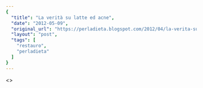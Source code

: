 ```yaml
---
{
  "title": "La verità su latte ed acne",
  "date": "2012-05-09",
  "original_url": "https://perladieta.blogspot.com/2012/04/la-verita-sul-consumo-di-latte.html",
  "layout": "post",
  "tags": [
    "restauro",
    "perladieta"
  ]
}
---
```


<>
